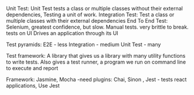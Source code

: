 Unit Test:
Unit Test tests a class or multiple classes without their external dependencies, Testing a unit of work.
Integration Test:
Test a class or multiple classes with their external dependencies
End To End Test: Selenium, greatest confidence, but slow. Manual tests. very brittle to break. tests on UI 
Drives an application through its UI

Test pyramids:
E2E - less 
Integration - medium
Unit Test  - many

Test framework:
A library that gives us a library with many utility functions to write tests.
Also gives a test runner, a program we run on command line to execute and report

Framework: Jasmine, Mocha -need plugins: Chai, Sinon , Jest - tests react applications, Use Jest

